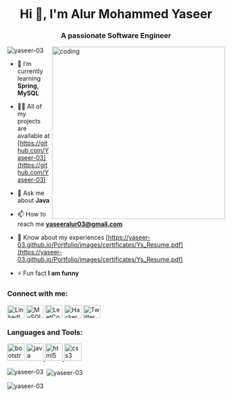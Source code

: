 <h1 align="center">Hi 👋, I'm Alur Mohammed Yaseer</h1>
<h3 align="center">A passionate Software Engineer</h3>
<img align="right" alt="coding" width="400" src="https://i.pinimg.com/originals/6e/a8/c6/6ea8c68dfa924bc2e6a9abe3e473087a.gif">

<p align="left"> <img src="https://komarev.com/ghpvc/?username=yaseer-03&label=Profile%20views&color=0e75b6&style=flat" alt="yaseer-03" /> </p>

- 🌱 I’m currently learning **Spring, MySQL**

- 👨‍💻 All of my projects are available at [https://github.com/Yaseer-03](https://github.com/Yaseer-03)

- 💬 Ask me about **Java**

- 📫 How to reach me **yaseeralur03@gmail.com**

- 📄 Know about my experiences [https://yaseer-03.github.io/Portfolio/images/certificates/Ys_Resume.pdf](https://yaseer-03.github.io/Portfolio/images/certificates/Ys_Resume.pdf)

- ⚡ Fun fact **I am funny**

<h3 align="left">Connect with me:</h3>
<p align="left">
<a href="https://www.linkedin.com/in/alur-mohammed-yaseer-43b249217/" target="_blank"><img align="center" src="https://img.icons8.com/fluent/48/000000/linkedin.png" alt="LinkedIn" height="30" width="40" /></a>
<a href="https://www.mysql.com/" target="_blank"><img align="center" src="https://img.icons8.com/color/48/000000/mysql.png" alt="MySQL" height="30" width="40" /></a>
<a href="https://leetcode.com/yaseer_03/" target="blank"><img align="center" src="https://img.icons8.com/color/48/000000/leetcode.png" alt="LeetCode" height="30" width="40" /></a>
<a href="https://www.hackerrank.com/yaseeralur03" target="blank"><img align="center" src="https://img.icons8.com/color/48/000000/hackerrank.png" alt="HackerRank" height="30" width="40" /></a>
<a href="https://twitter.com/yaseeralur03" target="blank"><img align="center" src="https://img.icons8.com/fluent/48/000000/twitter.png" alt="Twitter" height="30" width="40" /></a>
</p>

<h3 align="left">Languages and Tools:</h3>
<p align="left">
<a href="https://getbootstrap.com" target="_blank" rel="noreferrer">    <img src="https://img.icons8.com/color/48/000000/bootstrap.png" alt="bootstrap" width="40" height="40"/></a>
<a href="https://www.java.com" target="_blank" rel="noreferrer"><img src="https://img.icons8.com/color/48/000000/java-coffee-cup-logo.png" alt="java" width="40" height="40"/>
</a><a href="https://www.w3.org/html/" target="blank" rel="noreferrer"><img src="https://img.icons8.com/color/48/000000/html-5.png" alt="html5" width="40" height="40"/>
</a><a href="https://www.w3schools.com/css/" target="blank" rel="noreferrer"><img src="https://img.icons8.com/color/48/000000/css3.png" alt="css3" width="40" height="40"/></a>
</p>

<p><img align="left" src="https://github-readme-stats.vercel.app/api/top-langs?username=yaseer-03&show_icons=true&locale=en&layout=compact" alt="yaseer-03" /></p>

<p>&nbsp;<img align="center" src="https://github-readme-stats.vercel.app/api?username=yaseer-03&show_iconstrue&locale=en" alt="yaseer-03" /></p>

<p><img align="center" src="https://github-readme-streak-stats.herokuapp.com/?user=yaseer-03&" alt="yaseer-03" /></p>
